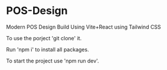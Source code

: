 # POS-Design
Modern POS Design Build Using Vite+React using Tailwind CSS


To use the porject 'git clone' it. 

Run 'npm i' to install all packages.

To start the project use 'npm run dev'.
